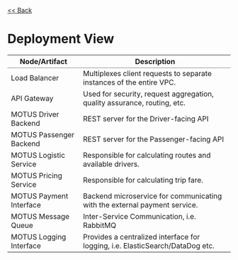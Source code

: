 [<< Back](/README.md)

# Deployment View


<table cellspacing="0" cellpadding="6" rules="groups">
  <thead>
    <tr>
      <th scope="col">Node/Artifact</th>
      <th scope="col">Description</th>
    </tr>
  </thead>

  <tbody>
    <tr>
      <td>Load Balancer</td>
      <td>Multiplexes client requests to separate instances of the entire VPC.</td>
    </tr>
    <tr>
      <td>API Gateway</td>
      <td> Used for security, request aggregation, quality assurance, routing, etc.</td>
    </tr>
    <tr>
      <td>MOTUS Driver Backend</td>
      <td>REST server for the Driver-facing API</td>
    </tr>
    <tr>
      <td>MOTUS Passenger Backend</td>
      <td>REST server for the Passenger-facing API</td>
    </tr>
    <tr>
      <td>MOTUS Logistic Service</td>
      <td>Responsible for calculating routes and available drivers.</td>
    </tr>
    <tr>
      <td>MOTUS Pricing Service</td>
      <td>Responsible for calculating trip fare.</td>
    </tr>
    <tr>
      <td>MOTUS Payment Interface</td>
      <td>Backend microservice for communicating with the external payment service.</td>
    </tr>
    <tr>
      <td>MOTUS Message Queue</td>
      <td>Inter-Service Communication, i.e. RabbitMQ</td>
    </tr>
    <tr>
      <td>MOTUS Logging Interface</td>
      <td>Provides a centralized interface for logging, i.e. ElasticSearch/DataDog etc. </td>
    </tr>
  </tbody>
</table>
